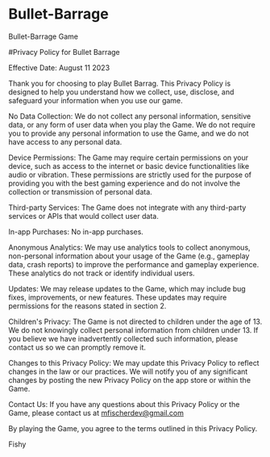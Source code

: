# Bullet-Barrage
Bullet-Barrage Game

#Privacy Policy for Bullet Barrage

Effective Date: August 11 2023

Thank you for choosing to play Bullet Barrag. This Privacy Policy is designed to help you understand how we collect, use, disclose, and safeguard your information when you use our game.

No Data Collection: We do not collect any personal information, sensitive data, or any form of user data when you play the Game. We do not require you to provide any personal information to use the Game, and we do not have access to any personal data.

Device Permissions: The Game may require certain permissions on your device, such as access to the internet or basic device functionalities like audio or vibration. These permissions are strictly used for the purpose of providing you with the best gaming experience and do not involve the collection or transmission of personal data.

Third-party Services: The Game does not integrate with any third-party services or APIs that would collect user data.

In-app Purchases: No in-app purchases.

Anonymous Analytics: We may use analytics tools to collect anonymous, non-personal information about your usage of the Game (e.g., gameplay data, crash reports) to improve the performance and gameplay experience. These analytics do not track or identify individual users.

Updates: We may release updates to the Game, which may include bug fixes, improvements, or new features. These updates may require permissions for the reasons stated in section 2.

Children's Privacy: The Game is not directed to children under the age of 13. We do not knowingly collect personal information from children under 13. If you believe we have inadvertently collected such information, please contact us so we can promptly remove it.

Changes to this Privacy Policy: We may update this Privacy Policy to reflect changes in the law or our practices. We will notify you of any significant changes by posting the new Privacy Policy on the app store or within the Game.

Contact Us: If you have any questions about this Privacy Policy or the Game, please contact us at mfischerdev@gmail.com

By playing the Game, you agree to the terms outlined in this Privacy Policy.

Fishy

